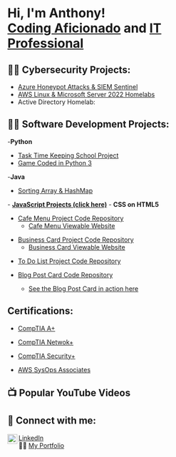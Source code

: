 <h1>Hi, I'm Anthony! <br/><a href="https://github.com/anthonymiranda">Coding Aficionado</a> and <a href="http://www.linkedin.com/in/anthony-m-0b5489284">IT Professional</a>

<h2>👨‍💻 Cybersecurity Projects:</h2>

  - [Azure Honeypot Attacks & SIEM Sentinel](https://github.com/Anthonymiranda/Azure-SIEM-Sentinel/blob/main/README.md)
  - [AWS Linux & Microsoft Server 2022 Homelabs](https://github.com/Anthonymiranda/AWS-Homelab2/tree/main)
  -  Active Directory Homelab: 
     
<h2>👨‍💻 Software Development Projects:</h2>

-<b>Python</b>
  - [Task Time Keeping School Project](https://github.com/Anthonymiranda/Python-Time-Keeping-Project/tree/main)
  - [Game Coded in Python 3](https://github.com/Anthonymiranda/Python3-Games/tree/main)

   -<b>Java</b>
   <ul>
     <li><a href="https://github.com/Anthonymiranda/Sorting-Array-/tree/main">Sorting Array & HashMap</a></li>
  </ul>
 - <b><a href="https://github.com/Anthonymiranda/JavaScript">JavaScript Projects (click here)</a></b>
 
</ul>
 - <b>CSS on HTML5</b>
 <ul>
<li><a href="https://github.com/Anthonymiranda/CSS-HTML/tree/main/cafe-men)">Cafe Menu Project Code Repository</a><ul><li><a href="https://anthonymiranda.w3spaces.com/HTML-CSS/cafe-menu.html">Cafe Menu Viewable Website</a></li></ul></li>
 </ul>
  <ul>
<li><a href="https://github.com/Anthonymiranda/CSS-HTML/tree/main/business-card">Business Card Project Code Repository</a><ul><li><a href="https://anthonymiranda.w3spaces.com/HTML-CSS/business-card.html">Business Card Viewable Website</a></li></ul></li>
 </ul>
   <ul>
<li><a href="https://github.com/Anthonymiranda/CSS-HTML/tree/main/My-todo-list">To Do List Project Code Repository</a></li>
   </ul>
<ul>
  <li><a href="https://github.com/Anthonymiranda/CSS-HTML/tree/main/Blog-Post-Card">Blog Post Card Code Repository</a></li><ul><li><a href="https://anthonymiranda.w3spaces.com/HTML-CSS/html-css.html">See the Blog Post Card in action here</a></li></ul>
</ul>

 
<h2> Certifications:</h2>

- [CompTIA A+](https://www.certmetrics.com/comptia/public/download_e_cert.aspx?cert=4C549BB31D856B06B448FF7846990EFFO59E604F01907E968A4D937271C67E0B5)

- [CompTIA Netwok+](https://www.certmetrics.com/comptia/public/download_e_cert.aspx?cert=FDBD47E0938C5820966CD0B5C68B42AFO5746BBC83AE32D1C286E201DB2BA6FFB)

- [CompTIA Security+](https://www.certmetrics.com/comptia/public/download_e_cert.aspx?cert=69F5FD26EC30E93394C321C1E5FE9C11OD50083531F1D17A29915155DA248512C)

- [AWS SysOps Associates](https://www.credly.com/badges/91768c59-1c2d-4619-9673-d40eb1e90f38/public_url)
  
<h2>📺 Popular YouTube Videos</h2>


<h2> 🤳 Connect with me:</h2>

<img align="left" alt="anthonymiranda | LinkedIn" width="22px" src="https://cdn.jsdelivr.net/npm/simple-icons@v3/icons/linkedin.svg" />[LinkedIn](http://www.linkedin.com/in/anthony-m-0b5489284) <br>
👨‍💻 <a href="https://anthonymiranda.w3spaces.com">My Portfolio</a>
